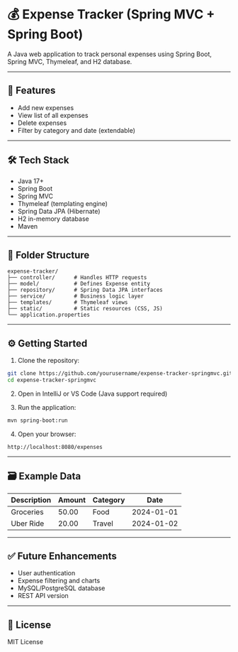 # 💰 Expense Tracker (Spring MVC + Spring Boot)

A Java web application to track personal expenses using Spring Boot, Spring MVC, Thymeleaf, and H2 database.

---

## 🚀 Features

- Add new expenses
- View list of all expenses
- Delete expenses
- Filter by category and date (extendable)

---

## 🛠 Tech Stack

- Java 17+
- Spring Boot
- Spring MVC
- Thymeleaf (templating engine)
- Spring Data JPA (Hibernate)
- H2 in-memory database
- Maven

---

## 📂 Folder Structure

```
expense-tracker/
├── controller/      # Handles HTTP requests
├── model/           # Defines Expense entity
├── repository/      # Spring Data JPA interfaces
├── service/         # Business logic layer
├── templates/       # Thymeleaf views
├── static/          # Static resources (CSS, JS)
└── application.properties
```

---

## ⚙️ Getting Started

1. Clone the repository:
```bash
git clone https://github.com/yourusername/expense-tracker-springmvc.git
cd expense-tracker-springmvc
```

2. Open in IntelliJ or VS Code (Java support required)

3. Run the application:
```bash
mvn spring-boot:run
```

4. Open your browser:
```
http://localhost:8080/expenses
```

---

## 🗃 Example Data

| Description | Amount | Category | Date       |
|-------------|--------|----------|------------|
| Groceries   | 50.00  | Food     | 2024-01-01 |
| Uber Ride   | 20.00  | Travel   | 2024-01-02 |

---

## ✅ Future Enhancements

- User authentication
- Expense filtering and charts
- MySQL/PostgreSQL database
- REST API version

---

## 📄 License

MIT License
